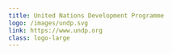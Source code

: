 ```yaml
---
title: United Nations Development Programme
logo: /images/undp.svg
link: https://www.undp.org
class: logo-large
---
```


